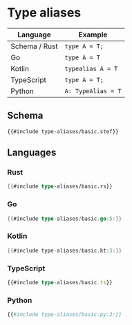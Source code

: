 # Type aliases

<!-- toc -->
<!-- toc:max-level = 2 -->

| Language      | Example            |
| ------------- | ------------------ |
| Schema / Rust | `type A = T;`      |
| Go            | `type A = T`       |
| Kotlin        | `typealias A = T`  |
| TypeScript    | `type A = T;`      |
| Python        | `A: TypeAlias = T` |

## Schema

```stef
{{#include type-aliases/basic.stef}}
```

## Languages

### Rust

```rust
{{#include type-aliases/basic.rs}}
```

### Go

```go
{{#include type-aliases/basic.go:5:}}
```

### Kotlin

```kotlin
{{#include type-aliases/basic.kt:3:}}
```

### TypeScript

```typescript
{{#include type-aliases/basic.ts}}
```

### Python

```python
{{#include type-aliases/basic.py:3:}}
```
